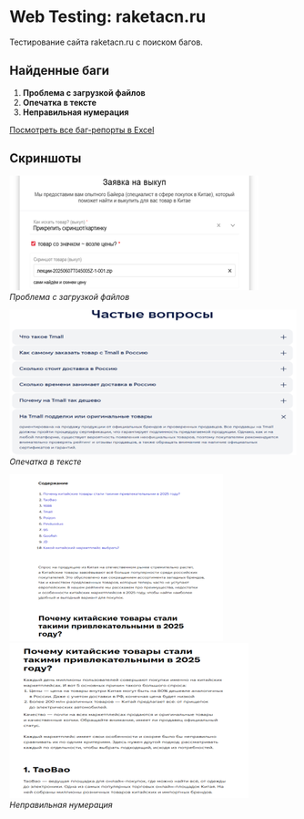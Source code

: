 # Web Testing: raketacn.ru

Тестирование сайта raketacn.ru с поиском багов.

## Найденные баги

1. **Проблема с загрузкой файлов** 
2. **Опечатка в тексте** 
3. **Неправильная нумерация** 

[Посмотреть все баг-репорты в Excel](bugs.xlsx)

## Скриншоты

![Баг 1](bug1.png)
*Проблема с загрузкой файлов*

![Баг 2](bug2.png) 
*Опечатка в тексте*

![Баг 3](bug3_1.png) 
![Баг 3](bug3_2.png) 
*Неправильная нумерация*
